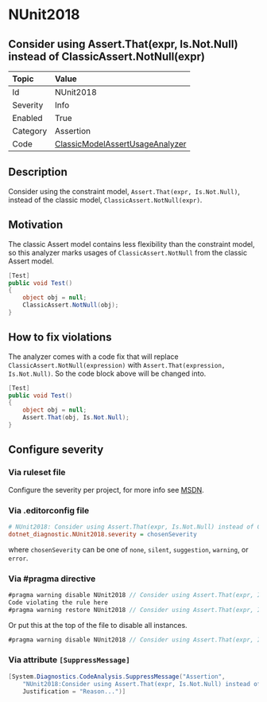 # NUnit2018

## Consider using Assert.That(expr, Is.Not.Null) instead of ClassicAssert.NotNull(expr)

| Topic    | Value
| :--      | :--
| Id       | NUnit2018
| Severity | Info
| Enabled  | True
| Category | Assertion
| Code     | [ClassicModelAssertUsageAnalyzer](https://github.com/nunit/nunit.analyzers/blob/4.9.2/src/nunit.analyzers/ClassicModelAssertUsage/ClassicModelAssertUsageAnalyzer.cs)

## Description

Consider using the constraint model, `Assert.That(expr, Is.Not.Null)`, instead of the classic model,
`ClassicAssert.NotNull(expr)`.

## Motivation

The classic Assert model contains less flexibility than the constraint model,
so this analyzer marks usages of `ClassicAssert.NotNull` from the classic Assert model.

```csharp
[Test]
public void Test()
{
    object obj = null;
    ClassicAssert.NotNull(obj);
}
```

## How to fix violations

The analyzer comes with a code fix that will replace `ClassicAssert.NotNull(expression)` with
`Assert.That(expression, Is.Not.Null)`. So the code block above will be changed into.

```csharp
[Test]
public void Test()
{
    object obj = null;
    Assert.That(obj, Is.Not.Null);
}
```

<!-- start generated config severity -->
## Configure severity

### Via ruleset file

Configure the severity per project, for more info see
[MSDN](https://learn.microsoft.com/en-us/visualstudio/code-quality/using-rule-sets-to-group-code-analysis-rules?view=vs-2022).

### Via .editorconfig file

```ini
# NUnit2018: Consider using Assert.That(expr, Is.Not.Null) instead of ClassicAssert.NotNull(expr)
dotnet_diagnostic.NUnit2018.severity = chosenSeverity
```

where `chosenSeverity` can be one of `none`, `silent`, `suggestion`, `warning`, or `error`.

### Via #pragma directive

```csharp
#pragma warning disable NUnit2018 // Consider using Assert.That(expr, Is.Not.Null) instead of ClassicAssert.NotNull(expr)
Code violating the rule here
#pragma warning restore NUnit2018 // Consider using Assert.That(expr, Is.Not.Null) instead of ClassicAssert.NotNull(expr)
```

Or put this at the top of the file to disable all instances.

```csharp
#pragma warning disable NUnit2018 // Consider using Assert.That(expr, Is.Not.Null) instead of ClassicAssert.NotNull(expr)
```

### Via attribute `[SuppressMessage]`

```csharp
[System.Diagnostics.CodeAnalysis.SuppressMessage("Assertion",
    "NUnit2018:Consider using Assert.That(expr, Is.Not.Null) instead of ClassicAssert.NotNull(expr)",
    Justification = "Reason...")]
```
<!-- end generated config severity -->
